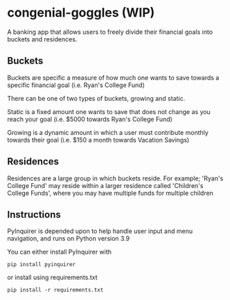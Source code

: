 # congenial-goggles (WIP)

A banking app that allows users to freely divide their financial goals into buckets and residences. 

## Buckets

Buckets are specific a measure of how much one wants to save towards a specific financial goal (i.e. Ryan's College Fund)

There can be one of two types of buckets, growing and static.

Static is a fixed amount one wants to save that does not change as you reach your goal (i.e. $5000 towards Ryan's College Fund)

Growing is a dynamic amount in which a user must contribute monthly towards their goal (i.e. $150 a month towards Vacation Savings)

## Residences

Residences are a large group in which buckets reside. For example; 'Ryan's College Fund' may reside within a larger residence called 'Children's College Funds', where you may have multiple funds for multiple children

## Instructions

PyInquirer is depended upon to help handle user input and menu navigation, and runs on Python version 3.9

You can either install PyInquirer with

    pip install pyinquirer

or install using requirements.txt

    pip install -r requirements.txt
